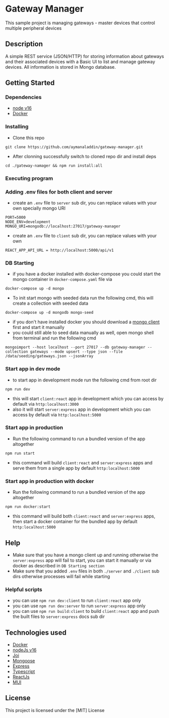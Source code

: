 # Gateway Manager

This sample project is managing gateways - master devices that control multiple peripheral devices

## Description

A simple REST service (JSON/HTTP) for storing information about gateways and their associated devices with a Basic UI to list and manage gateway devices. All information is stored in Mongo database.

## Getting Started

### Dependencies

* [node v16](https://nodejs.org/en/download/)
* [Docker](https://docs.docker.com/get-docker/)

### Installing

* Clone this repo
```Shell
git clone https://github.com/aymanaladdin/gateway-manager.git
```
* After clonning successfully switch to cloned repo dir and install deps
```Shell
cd ./gateway-namager && npm run install:all
```

### Executing program

### Adding .env files for both client and server

* create an `.env` file to `server` sub dir, you can replace values with your own specially mongo URI
```Shell
PORT=5000
NODE_ENV=development
MONGO_URI=mongodb://localhost:27017/gateway-manager
```

* create an `.env` file to `client` sub dir, you can replace values with your own
```Shell
REACT_APP_API_URL = http://localhost:5000/api/v1
```

### DB Starting
* if you have a docker installed with docker-compose you could start the mongo container in `docker-compose.yaml` file via
```Shell
docker-compose up -d mongo
```
* To init start mongo with seeded data run the following cmd, this will create a collection with seeded data
 ```Shell
docker-compose up -d mongodb mongo-seed
```
* if you don't have installed docker you should download a [mongo client](https://www.mongodb.com/try/download/community) first and start it manually
* you could still able to seed data manually as well, open mongo shell from terminal and run the following cmd
```Shell
mongoimport --host localhost --port 27017 --db gateway-manager --collection gateways --mode upsert --type json --file /data/seeding/gateways.json --jsonArray
```

### Start app in dev mode

* to start app in development mode run the following cmd from root dir
```Shell
npm run dev
```
* this will start `client:react` app in development which you can access by default via `http:localhost:3000`
* also it will start `server:express` app in development which you can access by default via `http:localhost:5000`

### Start app in production

* Run the following command to run a bundled version of the app altogether 
```Shell
npm run start
```
* this command will build `client:react` and `server:express` apps and serve them from a single app by default `http:localhost:5000`

### Start app in production with docker

* Run the following command to run a bundled version of the app altogether 
```Shell
npm run docker:start
```
* this command will build both `client:react` and `server:express` apps, then start a docker container for the bundled app by default `http:localhost:5000`

## Help

* Make sure that you have a mongo client up and running otherwise the `server:express` app will fail to start, you can start it manually or via docker as described in `DB Starting section`
* Make sure that you added `.env` files in both `./server` and `./client` sub dirs otherwise processes will fail while starting

### Helpful scripts

* you can use `npm run dev:client` to run `client:react` app only
* you can use `npm run dev:server` to run `server:express` app only
* you can use `npm run build:client` to build `client:react` app and push the built files to `server:express` docs sub dir

## Technologies used
* [Docker](https://docs.docker.com/get-docker/)
* [nodeJs v16](https://nodejs.org/en/download/)
* [Joi](https://www.npmjs.com/package/joi/)
* [Mongoose](https://www.npmjs.com/package/mongoose/)
* [Express](https://www.npmjs.com/package/express/)
* [Typescript](https://nodejs.org/en/download/)
* [ReactJs](https://www.npmjs.com/package/react/)
* [MUI](https://www.npmjs.com/package/@mui/material/)

## License

This project is licensed under the [MIT] License
